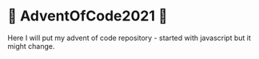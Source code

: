 # 🎄 AdventOfCode2021 🎄

Here I will put my advent of code repository - started with javascript but it might change.

